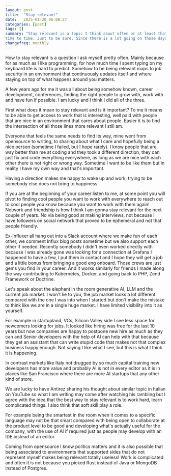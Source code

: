 ```yaml
---
layout: post
title:  "Stay relevant"
date:   2025-01-20 06:08:27
categories: [post]
tags: []
summary: "Stay relevant is a topic I think about often or at least that I check
time to time. Just to be sure. Since there is a lot going on those days here I am writing about it here."
changefreq: monthly
---
```


How to stay relevant is a question I ask myself pretty often. Mainly because
for as much as I like programming, for how much time I spent typing on my
keyboard life is hard to predict. Somehow to be being relevant maps to job
security in an environment that continuously updates itself and where
staying on top of what happens around you matters.

A few years ago for me it was all about being somehow known, career
development, conferences, finding the right people to grow with, work with and
have fun if possible. I am lucky and I think I did all of the three. 

First what does it mean to stay relevant and is it important? To me it means to
be able to get access to work that is interesting, well paid with people that
are nice in an environment that cares about people. Easier it is to find the
intersection of all those lines more relevant I still am.

Everyone that feels the same needs to find its way, mine went from opensource
to writing, to sharing about what I care and hopefully being a nice person
(sometime I failed, but I hope rarely). I know people that are way better than
me at coding and they took a different direction, they can just fix and code
everything everywhere, as long as we are nice with each other there is not
right or wrong way. Sometime I want to be like them but in reality I have my
own way and that's important.

Having a direction makes me happy to wake up and work, trying to be somebody
else does not bring to happiness.

If you are at the beginning of your career listen to me, at some point you will
pivot to finding cool people you want to work with everywhere to reach out to
cool people you know because you want to work with them again! Network and
friendship is how I think I am gonna stay relevant for the next couple of
years. No via being good at making interviews, not because I have followers on
social network that proved to be ephemeral and not that people friendly.

Ex-Influxer all hang out into a Slack account where we make fun of each other,
we comment Influx blog posts sometime but we also support each other if needed.
Recently somebody I didn't even worked directly with because I was already gone
was looking for a connection at Grafana I happened to have a few, I put them in
contact and I hope they will get a job and a little bonus from bringing a good
eng onboard. Those crews are just gems you find in your career. And it works
similarly for friends I made along the way contributing to Kubernetes,
Docker, and going back to PHP, Zend Framework or Doctrine.

Let's speak about the elephant in the room generative AI, LLM and the current
job market. I won't lie to you, the job market looks a lot different compared
with the one I was into when I started but don't make the mistake to think like
we are in a single huge market. I have limited visibility into it as yourself.

For example in startupland, VCs, Silicon Valley side I see less space for
newcomers looking for jobs. It looked like hiring was free for the last 10
years but now companies are happy to postpone new hire as much as they can and
Senior developers with the help of AI can help with that because they get an
assistant that can write stupid code that makes not that complex business happy
enough. Not saying I like what I see, but this is what I think it is happening.

In contrast markets like Italy not drugged by so much capital training new
developers has more value and probably AI is not in every editor as it is in
places like San Francisco where there are more AI startups that any other kind
of store.

We are lucky to have Antirez sharing his thought about similar topic in Italian
on YouTube so what I am writing may come after watching his rambling but I
agree with the idea that the best way to stay relevant is to work hard, learn
complicated things. I also think that soft skill play a role.

For example being the smartest in the room when it comes to a specific language
may not be that smart compared with being open to collaborate at the product
level to be good and developing what's actually useful for the company, with
the use of AI if required just as people may develop with an IDE instead of an
editor.

Coming from opensource I know politics matters and it is also possible that
being associated to environments that supported sides that do not represent
myself makes being relevant totally useless! Work is complicated and often it
is not because you picked Rust instead of Java or MongoDB instead of Postgres.

